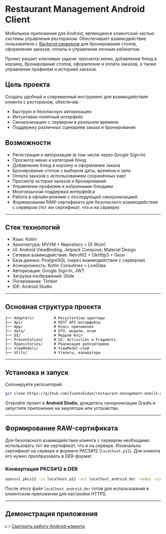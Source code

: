 # Restaurant Management Android Client

Мобильное приложение для Android, являющееся клиентской частью системы управления рестораном.
Обеспечивает взаимодействие пользователя с [Backend‑сервером](https://github.com/IvankoSidan/restaurant-management-server) для бронирования столов, оформления заказов, оплаты и управления личным кабинетом.

Проект решает ключевые задачи: просмотр меню, добавление блюд в корзину, бронирование столов, оформление и оплата заказов, а также управление профилем и историей заказов.

## Цель проекта

Создать удобный и современный инструмент для взаимодействия клиента с рестораном, обеспечив:

* Быструю и безопасную авторизацию
* Интуитивно понятный интерфейс
* Синхронизацию с сервером в реальном времени
* Поддержку различных сценариев заказа и бронирования

## Возможности

* Регистрация и авторизация (в том числе через Google Sign‑In)
* Просмотр меню и категорий блюд
* Добавление блюд в корзину и оформление заказа
* Бронирование столов с выбором даты, времени и зала
* Оплата заказов с использованием сохранённых карт
* Просмотр истории заказов и бронирований
* Управление профилем и избранными блюдами
* Многоязычная поддержка интерфейса
* Работа в офлайн‑режиме с последующей синхронизацией
* Формирование RAW-сертификата для безопасного взаимодействия с сервером (тот же сертификат, что и на сервере)

---

## Стек технологий

* Язык: Kotlin
* Архитектура: MVVM + Repository + DI (Koin)
* UI: Android ViewBinding, Jetpack Compose, Material Design
* Сетевое взаимодействие: Retrofit2 + OkHttp3 + Gson
* База данных: PostgreSQL (через взаимодействие с сервером)
* Асинхронность: Kotlin Coroutines + LiveData
* Авторизация: Google Sign‑In, JWT
* Загрузка изображений: Glide
* Логирование: Timber
* IDE: Android Studio

---

## Основная структура проекта

```
├── Adapters/         # RecyclerView адаптеры
├── Api/              # REST API-интерфейсы
├── App/              # Класс приложения
├── data/             # DTO, модели, enum
├── DI/               # Модули Koin
├── Presentation/     # UI: Activities и Fragments
├── Repositories/     # Реализация репозиториев
├── ViewModels/       # ViewModel-слой
├── Utils/            # Утилиты, валидаторы
```

---

## Установка и запуск

Склонируйте репозиторий:

```bash
git clone https://github.com/IvankoSidan/restaurant-management-mobile-app.git
```

Откройте проект в **Android Studio**, дождитесь синхронизации Gradle и запустите приложение на эмуляторе или устройстве.

---

## Формирование RAW-сертификата

Для безопасного взаимодействия клиента с сервером необходимо использовать тот же сертификат, что и на сервере. Изначально сертификат на сервере в формате PKCS#12 (`localhost.p12`). Для клиента его нужно преобразовать в DER-формат.

### Конвертация PKCS#12 в DER

```bash
openssl pkcs12 -in localhost.p12 -out localhost_android.der -nodes -clcerts
```

После этого файл `localhost_android.der` готов для использования в клиентском приложении для настройки HTTPS.

---

## Демонстрация приложения

👉 [Смотреть работу Android-клиента](https://drive.google.com/file/d/1DoLZahBPC26cCxNvbXZHxJAhj-qWOLy1/view?usp=sharing)
